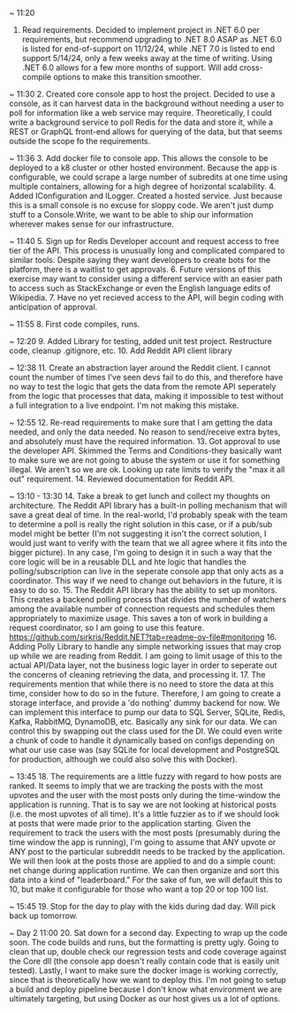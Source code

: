 ~ 11:20
1. Read requirements.  Decided to implement project in .NET 6.0 per requirements, but recommend upgrading to .NET 8.0 ASAP as .NET 6.0 is listed for end-of-support on 11/12/24, while .NET 7.0 is listed to end support 5/14/24, only a few weeks away at the time of writing.  Using .NET 6.0 allows for a few more months of support.  Will add cross-compile options to make this transition smoother.

~ 11:30
2. Created core console app to host the project.  Decided to use a console, as it can harvest data in the background without needing a user to poll for information like a web service may require.  Theoretically, I could write a background service to poll Redis for the data and store it, while a REST or GraphQL front-end allows for querying of the data, but that seems outside the scope fo the requirements.

~ 11:36
3. Add docker file to console app.  This allows the console to be deployed to a k8 cluster or other hosted environment.  Because the app is configurable, we could scrape a large number of subredits at one time using multiple containers, allowing for a high degree of horizontal scalability.
4. Added IConfiguration and ILogger.  Created a hosted service.  Just because this is a small console is no excuse for sloppy code.  We aren't just dump stuff to a Console.Write, we want to be able to ship our information wherever makes sense for our infrastructure.

~ 11:40
5. Sign up for Redis Developer account and request access to free tier of the API.  This process is unusually long and complicated compared to similar tools.  Despite saying they want developers to create bots for the platform, there is a waitlist to get approvals.
6. Future versions of this exercise may want to consider using a different service with an easier path to access such as StackExchange or even the English language edits of Wikipedia.
7. Have no yet recieved access to the API, will begin coding with anticipation of approval.

~ 11:55
8. First code compiles, runs.

~ 12:20
9. Added Library for testing, added unit test project.  Restructure code, cleanup .gitignore, etc.
10. Add Reddit API client library

~ 12:38
11. Create an abstraction layer around the Reddit client.  I cannot count the number of times I've seen devs fail to do this, and therefore have no way to test the logic that gets the data from the remote API seperately from the logic that processes that data, making it impossible to test without a full integration to a live endpoint.  I'm not making this mistake.

~ 12:55
12. Re-read requirements to make sure that I am getting the data needed, and only the data needed.  No reason to send/receive extra bytes, and absolutely must have the required information.
13. Got approval to use the developer API.  Skimmed the Terms and Conditions-they basically want to make sure we are not going to abuse the system or use it for something illegal.  We aren't so we are ok.  Looking up rate limits to verify the "max it all out" requirement.
14. Reviewed documentation for Reddit API.

~ 13:10 - 13:30
14. Take a break to get lunch and collect my thoughts on architecture.  The Reddit API library has a built-in polling mechanism that will save a great deal of time.  In the real-world, I'd probably speak with the team to determine a poll is really the right solution in this case, or if a pub/sub model might be better (I'm not suggesting it isn't the correct solution, I would just want to verify with the team that we all agree where it fits into the bigger picture).  In any case, I'm going to design it in such a way that the core logic will be in a reusable DLL and hte logic that handles the polling/subscription can live in the seperate console app that only acts as a coordinator.  This way if we need to change out behaviors in the future, it is easy to do so.
15. The Reddit API library has the ability to set up monitors.  This creates a backend polling process that divides the number of watchers among the available number of connection requests and schedules them appropriately to maximize usage.  This saves a ton of work in building a request coordinator, so I am going to use this feature.  https://github.com/sirkris/Reddit.NET?tab=readme-ov-file#monitoring
16. Adding Polly Library to handle any simple networking issues that may crop up while we are reading from Reddit.  I am going to limit usage of this to the actual API/Data layer, not the business logic layer in order to seperate out the concerns of cleaning retrieving the data, and processing it.
17. The requirements mention that while there is no need to store the data at this time, consider how to do so in the future.  Therefore, I am going to create a storage interface, and provide a 'do nothing' dummy backend for now.  We can implement this interface to pump our data to SQL Server, SQLite, Redis, Kafka, RabbitMQ, DynamoDB, etc.  Basically any sink for our data.  We can control this by swapping out the class used for the DI.  We could even write a chunk of code to handle it dynamically based on configs depending on what our use case was (say SQLite for local development and PostgreSQL for production, although we could also solve this with Docker).

~ 13:45
18. The requirements are a little fuzzy with regard to how posts are ranked.  It seems to imply that we are tracking the posts with the most upvotes and the user with the most posts only during the time-window the application is running.  That is to say we are not looking at historical posts (i.e. the most upvotes of all time).  It's a little fuzzier as to if we should look at posts that were made prior to the application starting.  Given the requirement to track the users with the most posts (presumably during the time window the app is running), I'm going to assume that ANY upvote or ANY post to the particular subreddit needs to be tracked by the application.  We will then look at the posts those are applied to and do a simple count: net change during application runtime.  We can then organize and sort this data into a kind of "leaderboard."  For the sake of fun, we will default this to 10, but make it configurable for those who want a top 20 or top 100 list.

~ 15:45
19. Stop for the day to play with the kids during dad day.  Will pick back up tomorrow.

~ Day 2 11:00
20. Sat down for a second day.  Expecting to wrap up the code soon.  The code builds and runs, but the formatting is pretty ugly.  Going to clean that up, double check our regression tests and code coverage against the Core dll (the console app doesn't really contain code that is easily unit tested).  Lastly, I want to make sure the docker image is working correctly, since that is theoretically how we want to deploy this.  I'm not going to setup a build and deploy pipeline because I don't know what environment we are ultimately targeting, but using Docker as our host gives us a lot of options.